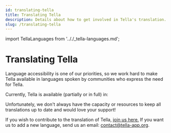 ```yaml
---
id: translating-tella
title: Translating Tella
description: Details about how to get involved in Tella's translation.
slug: /translating-tella
---
```

import TellaLanguages from '.././_tella-languages.md';


# Translating Tella

Language accessibility is one of our priorities, so we work hard to make Tella available in languages spoken by communities who express the need for Tella.

Currently, Tella is available (partially or in full) in:


<TellaLanguages/>


Unfortunately, we don't always have the capacity or resources to keep all translations up to date and would love your support!

If you wish to contribute to the translation of Tella, [join us here.](https://app.lokalise.com/public/9394139661a3d89da6fa91.77098206/) If you want us to add a new language, send us an email: [contact@tella-app.org](mailto:contact@tella-app.org).

